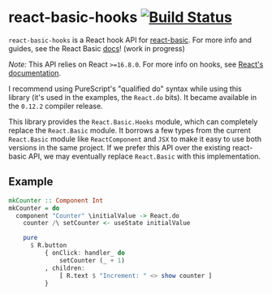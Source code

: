 # react-basic-hooks [![Build Status](https://travis-ci.com/spicydonuts/purescript-react-basic-hooks.svg?branch=main)](https://travis-ci.com/spicydonuts/purescript-react-basic-hooks)

`react-basic-hooks` is a React hook API for [react-basic](https://github.com/lumihq/purescript-react-basic). For more info and guides, see the React Basic [docs](https://react-basic-starter.github.io/)! (work in progress)

_Note:_ This API relies on React `>=16.8.0`. For more info on hooks, see [React's documentation](https://reactjs.org/docs/hooks-intro.html).

I recommend using PureScript's "qualified do" syntax while using this library (it's used in the examples, the `React.do` bits).
It became available in the `0.12.2` compiler release.

This library provides the `React.Basic.Hooks` module, which can completely replace the `React.Basic` module.
It borrows a few types from the current `React.Basic` module like `ReactComponent` and `JSX` to make it easy to use both versions in the same project.
If we prefer this API over the existing react-basic API, we may eventually replace `React.Basic` with this implementation.

## Example

```purs
mkCounter :: Component Int
mkCounter = do
  component "Counter" \initialValue -> React.do
    counter /\ setCounter <- useState initialValue

    pure
      $ R.button
          { onClick: handler_ do
              setCounter (_ + 1)
          , children:
              [ R.text $ "Increment: " <> show counter ]
          }
```
